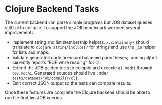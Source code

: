 # Clojure Backend Tasks

The current backend can parse simple programs but JOB dataset queries still fail to compile. 
To support the JOB benchmark we need several improvements:

- Implement string and list membership helpers. `x.contains(y)` should translate to
  `clojure.string/includes?` for strings and use the `_in` helper for lists and maps.
- Validate generated code to ensure balanced parentheses; running cljfmt currently
  reports "EOF while reading" for q1.
- Extend the JOB golden tests to compile and execute `q1.mochi` through `q10.mochi`.
  Generated sources should live under `tests/dataset/job/compiler/clj`.
- Emit correct JSON output so the tests can compare results.

Once these features are complete the Clojure backend should be able to run the
first ten JOB queries.
